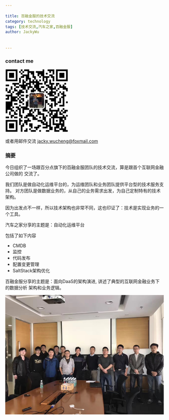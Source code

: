 ```yaml
---

title: 百融金服的技术交流
category: technology
tags: [技术交流,汽车之家,百融金服]
author: JackyWu


---
```


### contact me

![](/assets/images/weixin-pic-jackywu.jpg)

或者用邮件交流 <a href="mailto:jacky.wucheng@foxmail.com">jacky.wucheng@foxmail.com</a>

### 摘要

今日组织了一场跟百分点旗下的百融金服团队的技术交流，算是跟首个互联网金融公司做的
交流了。

我们团队是做自动化运维平台的，为运维团队和业务团队提供平台型的技术服务支持。
对方团队是做数据业务的，从自己的业务需求出发，为自己定制特有的技术架构。

因为出发点不一样，所以技术架构也非常不同，这也印证了：技术是实现业务的一个工具。

汽车之家分享的主题是：自动化运维平台

包括了如下内容

- CMDB
- 监控
- 代码发布
- 配置变更管理
- SaltStack架构优化


百融金服分享的主题是：面向DaaS的架构演进, 讲述了典型的互联网金融业务下的数据分析
架构和业务逻辑。

![](/assets/images/technical_exchange/rong/IMG_2043.JPG) 
